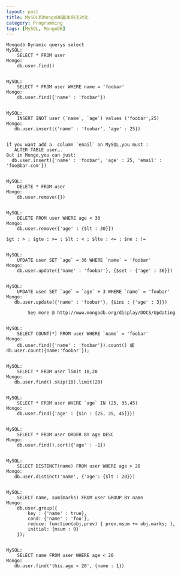 ```yaml
---
layout: post
title: MySQL和MongoDB基本用法对比
category: Programming
tags: [MySQL, MongoDB]
---
```


	Mongodb Dynamic querys select
	MySQL:
	    SELECT * FROM user
	Mongo:    
	    db.user.find()
 
 
	MySQL:
	    SELECT * FROM user WHERE name = 'foobar'
	Mongo:    
	    db.user.find({'name' : 'foobar'})
 
 
	MySQL:
	    INSERT INOT user (`name`, `age`) values ('foobar',25)
	Mongo:    
	   db.user.insert({'name' : 'foobar', 'age' : 25})
 
 
	if you want add a  column `email` on MySQL,you must :
	   ALTER TABLE user….
	But in Mongo,you can just:    
	  db.user.insert({'name' : 'foobar', 'age' : 25, 'email' : 'foo@bar.com'})
 
 
	MySQL:
	    DELETE * FROM user
	Mongo:    
	    db.user.remove({})
 
 
	MySQL:
	    DELETE FROM user WHERE age < 30
	Mongo:    
	    db.user.remove({'age' : {$lt : 30}})
 
	$gt : > ; $gte : >= ; $lt : < ; $lte : <= ; $ne : !=
 
 
	MySQL:
	    UPDATE user SET `age` = 36 WHERE `name` = 'foobar'
	Mongo:    
	    db.user.update({'name' : 'foobar'}, {$set : {'age' : 36}})
 
 
	MySQL:
	    UPDATE user SET `age` = `age` + 3 WHERE `name` = 'foobar'
	Mongo:    
	   db.user.update({'name' : 'foobar'}, {$inc : {'age' : 3}})
 
	        See more @ http://www.mongodb.org/display/DOCS/Updating
 
 
	MySQL:
	    SELECT COUNT(*) FROM user WHERE `name` = 'foobar'
	Mongo:    
	    db.user.find({'name' : 'foobar'}).count() 或 db.user.count({name:'foobar'});
 
 
	MySQL:
	    SELECT * FROM user limit 10,20
	Mongo:    
	   db.user.find().skip(10).limit(20)
 
 
	MySQL:
	    SELECT * FROM user WHERE `age` IN (25, 35,45)
	Mongo:    
	    db.user.find({'age' : {$in : [25, 35, 45]}})
 
 
	MySQL:
	    SELECT * FROM user ORDER BY age DESC
	Mongo:    
	    db.user.find().sort({'age' : -1})
 
 
	MySQL:
	    SELECT DISTINCT(name) FROM user WHERE age > 20
	Mongo:    
	   db.user.distinct('name', {'age': {$lt : 20}})
 
 
	MySQL:
	    SELECT name, sum(marks) FROM user GROUP BY name
	Mongo:    
	    db.user.group({
	        key : {'name' : true},
	        cond: {'name' : 'foo'},
	        reduce: function(obj,prev) { prev.msum += obj.marks; },
	        initial: {msum : 0}
	    });
 
 
	MySQL:
	    SELECT name FROM user WHERE age < 20
	Mongo:    
	   db.user.find('this.age < 20', {name : 1})
